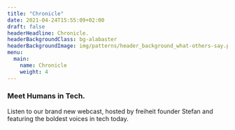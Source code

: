 ```yaml
---
title: "Chronicle"
date: 2021-04-24T15:55:09+02:00
draft: false
headerHeadline: Chronicle.
headerBackgroundClass: bg-alabaster
headerBackgroundImage: img/patterns/header_background_what-others-say.png
menu:
  main:
    name: Chronicle
    weight: 4
---
```


### Meet Humans in Tech.

Listen to our brand new webcast, hosted by freiheit founder Stefan and featuring the boldest voices in tech today.

